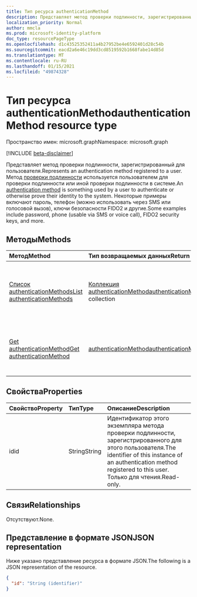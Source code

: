 ```yaml
---
title: Тип ресурса authenticationMethod
description: Представляет метод проверки подлинности, зарегистрированный для пользователя.
localization_priority: Normal
author: mmcla
ms.prod: microsoft-identity-platform
doc_type: resourcePageType
ms.openlocfilehash: d1c43525352411a4b27952be4e6592401d28c54b
ms.sourcegitcommit: eacd2a6e46c19dd3cd8519592b1668fabe14d85d
ms.translationtype: MT
ms.contentlocale: ru-RU
ms.lasthandoff: 01/15/2021
ms.locfileid: "49874328"
---
```

# <a name="authenticationmethod-resource-type"></a><span data-ttu-id="86ccd-103">Тип ресурса authenticationMethod</span><span class="sxs-lookup"><span data-stu-id="86ccd-103">authenticationMethod resource type</span></span>

<span data-ttu-id="86ccd-104">Пространство имен: microsoft.graph</span><span class="sxs-lookup"><span data-stu-id="86ccd-104">Namespace: microsoft.graph</span></span>

[!INCLUDE [beta-disclaimer](../../includes/beta-disclaimer.md)]

<span data-ttu-id="86ccd-105">Представляет метод проверки подлинности, зарегистрированный для пользователя.</span><span class="sxs-lookup"><span data-stu-id="86ccd-105">Represents an authentication method registered to a user.</span></span> <span data-ttu-id="86ccd-106">Метод [проверки подлинности](/azure/active-directory/authentication/concept-authentication-methods) используется пользователем для проверки подлинности или иной проверки подлинности в системе.</span><span class="sxs-lookup"><span data-stu-id="86ccd-106">An [authentication method](/azure/active-directory/authentication/concept-authentication-methods) is something used by a user to authenticate or otherwise prove their identity to the system.</span></span> <span data-ttu-id="86ccd-107">Некоторые примеры включают пароль, телефон (можно использовать через SMS или голосовой вызов), ключи безопасности FIDO2 и другие.</span><span class="sxs-lookup"><span data-stu-id="86ccd-107">Some examples include password, phone (usable via SMS or voice call), FIDO2 security keys, and more.</span></span>

## <a name="methods"></a><span data-ttu-id="86ccd-108">Методы</span><span class="sxs-lookup"><span data-stu-id="86ccd-108">Methods</span></span>

| <span data-ttu-id="86ccd-109">Метод</span><span class="sxs-lookup"><span data-stu-id="86ccd-109">Method</span></span>       | <span data-ttu-id="86ccd-110">Тип возвращаемых данных</span><span class="sxs-lookup"><span data-stu-id="86ccd-110">Return type</span></span> | <span data-ttu-id="86ccd-111">Описание</span><span class="sxs-lookup"><span data-stu-id="86ccd-111">Description</span></span> |
|:-------------|:------------|:------------|
| [<span data-ttu-id="86ccd-112">Список authenticationMethods</span><span class="sxs-lookup"><span data-stu-id="86ccd-112">List authenticationMethods</span></span>](../api/authentication-list-methods.md) | <span data-ttu-id="86ccd-113">[Коллекция authenticationMethod](authenticationmethod.md)</span><span class="sxs-lookup"><span data-stu-id="86ccd-113">[authenticationMethod](authenticationmethod.md) collection</span></span> | <span data-ttu-id="86ccd-114">Чтение свойств и связей всех объектов **authenticationMethod** пользователя.</span><span class="sxs-lookup"><span data-stu-id="86ccd-114">Read the properties and relationships of all of a user's **authenticationMethod** objects.</span></span> |
| [<span data-ttu-id="86ccd-115">Get authenticationMethod</span><span class="sxs-lookup"><span data-stu-id="86ccd-115">Get authenticationMethod</span></span>](../api/authenticationmethod-get.md) | [<span data-ttu-id="86ccd-116">authenticationMethod</span><span class="sxs-lookup"><span data-stu-id="86ccd-116">authenticationMethod</span></span>](authenticationmethod.md) | <span data-ttu-id="86ccd-117">Чтение свойств и связей объекта **authenticationMethod.**</span><span class="sxs-lookup"><span data-stu-id="86ccd-117">Read the properties and relationships of an **authenticationMethod** object.</span></span> |

## <a name="properties"></a><span data-ttu-id="86ccd-118">Свойства</span><span class="sxs-lookup"><span data-stu-id="86ccd-118">Properties</span></span>

| <span data-ttu-id="86ccd-119">Свойство</span><span class="sxs-lookup"><span data-stu-id="86ccd-119">Property</span></span>     | <span data-ttu-id="86ccd-120">Тип</span><span class="sxs-lookup"><span data-stu-id="86ccd-120">Type</span></span>        | <span data-ttu-id="86ccd-121">Описание</span><span class="sxs-lookup"><span data-stu-id="86ccd-121">Description</span></span> |
|:-------------|:------------|:------------|
|<span data-ttu-id="86ccd-122">id</span><span class="sxs-lookup"><span data-stu-id="86ccd-122">id</span></span>|<span data-ttu-id="86ccd-123">String</span><span class="sxs-lookup"><span data-stu-id="86ccd-123">String</span></span>| <span data-ttu-id="86ccd-124">Идентификатор этого экземпляра метода проверки подлинности, зарегистрированного для этого пользователя.</span><span class="sxs-lookup"><span data-stu-id="86ccd-124">The identifier of this instance of an authentication method registered to this user.</span></span> <span data-ttu-id="86ccd-125">Только для чтения.</span><span class="sxs-lookup"><span data-stu-id="86ccd-125">Read-only.</span></span> |

## <a name="relationships"></a><span data-ttu-id="86ccd-126">Связи</span><span class="sxs-lookup"><span data-stu-id="86ccd-126">Relationships</span></span>

<span data-ttu-id="86ccd-127">Отсутствуют.</span><span class="sxs-lookup"><span data-stu-id="86ccd-127">None.</span></span>

## <a name="json-representation"></a><span data-ttu-id="86ccd-128">Представление в формате JSON</span><span class="sxs-lookup"><span data-stu-id="86ccd-128">JSON representation</span></span>

<span data-ttu-id="86ccd-129">Ниже указано представление ресурса в формате JSON.</span><span class="sxs-lookup"><span data-stu-id="86ccd-129">The following is a JSON representation of the resource.</span></span>

<!-- {
  "blockType": "resource",
  "optionalProperties": [

  ],
  "@odata.type": "microsoft.graph.authenticationMethod",
  "baseType": "",
  "keyProperty": "id"
}-->

```json
{
  "id": "String (identifier)"
}
```

<!-- uuid: 16cd6b66-4b1a-43a1-adaf-3a886856ed98
2019-02-04 14:57:30 UTC -->
<!-- {
  "type": "#page.annotation",
  "description": "authenticationMethod resource",
  "keywords": "",
  "section": "documentation",
  "tocPath": ""
}-->